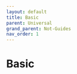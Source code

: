 ```yaml
---
layout: default
title: Basic
parent: Universal
grand_parent: Not-Guides
nav_order: 1
---
```


# Basic